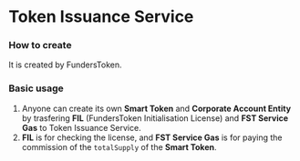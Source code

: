 # Token Issuance Service

### How to create

It is created by FundersToken.

### Basic usage

1. Anyone can create its own **Smart Token** and **Corporate Account Entity** by trasfering **FIL** (FundersToken Initialisation License) and **FST Service Gas** to Token Issuance Service.
2. **FIL** is for checking the license, and **FST Service Gas** is for paying the commission of the `totalSupply` of the **Smart Token**.
